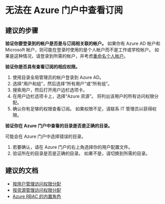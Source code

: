 <properties 
    pageTitle="I can’t add or manage resources in my directory"
    description="无法添加或管理我的目录中的资源"
    service="microsoft.aad"
    resource="Microsoft_AAD_IAM"
    authors="jeffsta-MSFT"
    displayOrder="2524"
    selfHelpType="resource"
    resourceTags="Azure_RBAC"
    cloudEnvironments="public"
    />


# <a name="unable-to-view-subscriptions-in-the-azure-portal"></a>无法在 Azure 门户中查看订阅

## <a name="recommended-steps"></a>**建议的步骤**

**验证你要登录到的帐户是否是与订阅相关联的帐户。** 如果你有 Azure AD 帐户和 Microsoft 帐户，则可能在登录时使用的是个人帐户而不是工作或学校帐户。 如果是这种情况，请登录到所需的帐户，并考虑[重命名个人帐户](https://support.microsoft.com/help/11545/microsoft-account-rename-your-personal-account)。

**验证你是否具有查看订阅的相应权限。**

1.  使用目录全局管理员的帐户登录到 Azure AD。
2.  选择“用户和组”，然后选择“所有用户”或“所有组”。
3.  搜索用户，然后打开用户边栏选项卡。
4.  在用户边栏选项卡上，选择“Azure 资源”。 将列出该用户的所有访问权限分配。 
5.  确认你有足够的权限查看订阅。 如果权限不足，请联系 IT 管理员以获得权限。 

**验证你在 Azure 门户中查看的目录是否是正确的目录。**

可能会在 Azure 门户中选择错误的目录。 

1.  若要确认，请在 Azure 门户的右上角选择你的用户配置文件。
2.  验证所在的目录是否是正确的目录。 如果不是，请切换到所需的目录。 

## <a name="recommended-documents"></a>**建议的文档**
* [按用户管理访问权限分配](https://docs.microsoft.com/azure/active-directory/role-based-access-control-manage-assignments)
* [按资源管理访问权限分配](https://docs.microsoft.com/azure/active-directory/role-based-access-control-configure)
* [Azure RBAC 的内置角色](https://docs.microsoft.com/azure/active-directory/role-based-access-built-in-roles)

